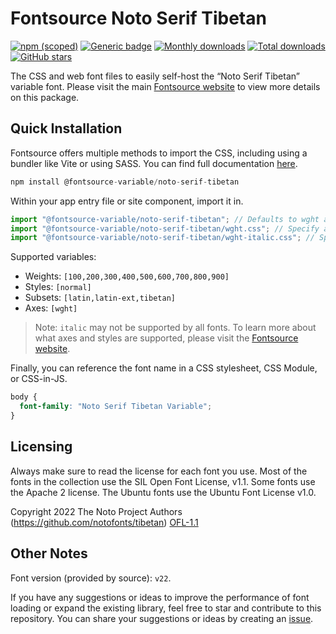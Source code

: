 # Fontsource Noto Serif Tibetan

[![npm (scoped)](https://img.shields.io/npm/v/@fontsource-variable/noto-serif-tibetan?color=brightgreen)](https://www.npmjs.com/package/@fontsource-variable/noto-serif-tibetan) [![Generic badge](https://img.shields.io/badge/fontsource-passing-brightgreen)](https://github.com/fontsource/fontsource) [![Monthly downloads](https://badgen.net/npm/dm/@fontsource-variable/noto-serif-tibetan)](https://github.com/fontsource/fontsource) [![Total downloads](https://badgen.net/npm/dt/@fontsource-variable/noto-serif-tibetan)](https://github.com/fontsource/fontsource) [![GitHub stars](https://img.shields.io/github/stars/fontsource/fontsource.svg?style=social&label=Star)](https://github.com/fontsource/fontsource/stargazers)

The CSS and web font files to easily self-host the “Noto Serif Tibetan” variable font. Please visit the main [Fontsource website](https://fontsource.org/fonts/noto-serif-tibetan) to view more details on this package.

## Quick Installation

Fontsource offers multiple methods to import the CSS, including using a bundler like Vite or using SASS. You can find full documentation [here](https://fontsource.org/docs/getting-started/introduction).

```javascript
npm install @fontsource-variable/noto-serif-tibetan
```

Within your app entry file or site component, import it in.

```javascript
import "@fontsource-variable/noto-serif-tibetan"; // Defaults to wght axis
import "@fontsource-variable/noto-serif-tibetan/wght.css"; // Specify axis
import "@fontsource-variable/noto-serif-tibetan/wght-italic.css"; // Specify axis and style
```

Supported variables:
- Weights: `[100,200,300,400,500,600,700,800,900]`
- Styles: `[normal]`
- Subsets: `[latin,latin-ext,tibetan]`
- Axes: `[wght]`

> Note: `italic` may not be supported by all fonts. To learn more about what axes and styles are supported, please visit the [Fontsource website](https://fontsource.org/fonts/noto-serif-tibetan).

Finally, you can reference the font name in a CSS stylesheet, CSS Module, or CSS-in-JS.

```css
body {
  font-family: "Noto Serif Tibetan Variable";
}
```

## Licensing
Always make sure to read the license for each font you use. Most of the fonts in the collection use the SIL Open Font License, v1.1. Some fonts use the Apache 2 license. The Ubuntu fonts use the Ubuntu Font License v1.0.

Copyright 2022 The Noto Project Authors (https://github.com/notofonts/tibetan)
[OFL-1.1](http://scripts.sil.org/OFL)

## Other Notes
Font version (provided by source): `v22`.

If you have any suggestions or ideas to improve the performance of font loading or expand the existing library, feel free to star and contribute to this repository. You can share your suggestions or ideas by creating an [issue](https://github.com/fontsource/fontsource/issues).